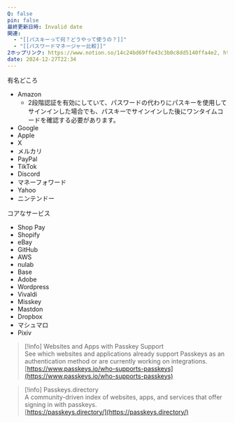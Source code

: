 ```yaml
---
Q: false
pin: false
最終更新日時: Invalid date
関連:
  - "[[パスキーって何？どうやって使うの？]]"
  - "[[パスワードマネージャー比較]]"
2ホップリンク: https://www.notion.so/14c24bd69ffe43c3b0c8dd5140ffa4e2, https://www.notion.so/2ba1d26460be47078aa9cba9859491b6, https://www.notion.so/318e69d954a843099218c737285267c1, https://www.notion.so/b34dadc93b4c4c52bec7890cbc302d3d,https://www.notion.so/4ad2a2971a43421685e7e52d18c3f6dc, https://www.notion.so/90bc75b4c6834f62aca6e81caf4dd028, https://www.notion.so/b34dadc93b4c4c52bec7890cbc302d3d, https://www.notion.so/dbf54a2359974fd8846c08dc58c186ce
date: 2024-12-27T22:34
---
```

  

有名どころ

- Amazon
    - 2段階認証を有効にしていて、パスワードの代わりにパスキーを使用してサインインした場合でも、パスキーでサインインした後にワンタイムコードを確認する必要があります。
- Google
- Apple
- X
- メルカリ
- PayPal
- TikTok
- Discord
- マネーフォワード
- Yahoo
- ニンテンドー

  

コアなサービス

- Shop Pay
- Shopify
- eBay
- GitHub
- AWS
- nulab
- Base
- Adobe
- Wordpress
- Vivaldi
- Misskey
- Mastdon
- Dropbox
- マシュマロ
- Pixiv

  

> [!info] Websites and Apps with Passkey Support  
> See which websites and applications already support Passkeys as an authentication method or are currently working on integrations.  
> [https://www.passkeys.io/who-supports-passkeys](https://www.passkeys.io/who-supports-passkeys)  

  

> [!info] Passkeys.directory  
> A community-driven index of websites, apps, and services that offer signing in with passkeys.  
> [https://passkeys.directory/](https://passkeys.directory/)